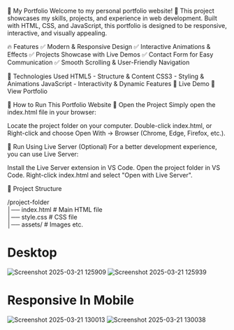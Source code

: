 
🌟 My Portfolio
Welcome to my personal portfolio website! 🚀 This project showcases my skills, projects, and experience in web development. Built with HTML, CSS, and JavaScript, this portfolio is designed to be responsive, interactive, and visually appealing.

🔥 Features
✅ Modern & Responsive Design
✅ Interactive Animations & Effects
✅ Projects Showcase with Live Demos
✅ Contact Form for Easy Communication
✅ Smooth Scrolling & User-Friendly Navigation

🎯 Technologies Used
HTML5 - Structure & Content
CSS3 - Styling & Animations
JavaScript - Interactivity & Dynamic Features
🚀 Live Demo
🔗 View Portfolio


🚀 How to Run This Portfolio Website
🔹 Open the Project
  Simply open the index.html file in your browser:

  Locate the project folder on your computer.
  Double-click index.html, or
  Right-click and choose Open With → Browser (Chrome, Edge, Firefox, etc.).
  
🔹 Run Using Live Server (Optional)
   For a better development experience, you can use Live Server:

  Install the Live Server extension in VS Code.
  Open the project folder in VS Code.
  Right-click index.html and select "Open with Live Server".

🔹 Project Structure

/project-folder  
│── index.html  # Main HTML file  
│── style.css   # CSS file  
│── assets/     # Images etc.  

# Desktop
![Screenshot 2025-03-21 125909](https://github.com/user-attachments/assets/a4bcbe19-39de-49e3-bba0-521f89938758) 
![Screenshot 2025-03-21 125939](https://github.com/user-attachments/assets/a2607e29-5226-4dde-85bb-6c1b1ca92837)


# Responsive In Mobile

![Screenshot 2025-03-21 130013](https://github.com/user-attachments/assets/4c922771-2995-4b35-bbe5-bdb9dd920bf6) ![Screenshot 2025-03-21 130038](https://github.com/user-attachments/assets/8ec7a9e5-3382-4657-aed5-3f1554bba384)






